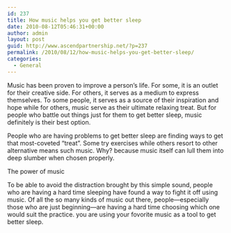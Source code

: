 ```yaml
---
id: 237
title: How music helps you get better sleep
date: 2010-08-12T05:46:31+00:00
author: admin
layout: post
guid: http://www.ascendpartnership.net/?p=237
permalink: /2010/08/12/how-music-helps-you-get-better-sleep/
categories:
  - General
---
```

Music has been proven to improve a person&#8217;s life. For some, it is an outlet for their creative side. For others, it serves as a medium to express themselves. To some people, it serves as a source of their inspiration and hope while for others, music serve as their ultimate relaxing treat. But for people who battle out things just for them to get better sleep, music definitely is their best option. 

People who are having problems to get better sleep are finding ways to get that most-coveted &#8220;treat&#8221;. Some try exercises while others resort to other alternative means such music. Why? because music itself can lull them into deep slumber when chosen properly. 

The power of music 

To be able to avoid the distraction brought by this simple sound, people who are having a hard time sleeping have found a way to fight it off using music. Of all the so many kinds of music out there, people—especially those who are just beginning—are having a hard time choosing which one would suit the practice. you are using your fovorite music as a tool to get better sleep.